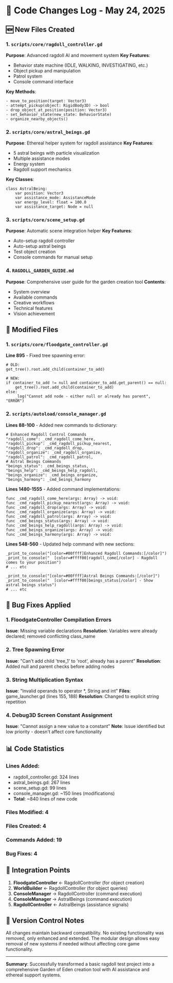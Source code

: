# 📝 Code Changes Log - May 24, 2025

## 🆕 New Files Created

### 1. `scripts/core/ragdoll_controller.gd`
**Purpose**: Advanced ragdoll AI and movement system
**Key Features**:
- Behavior state machine (IDLE, WALKING, INVESTIGATING, etc.)
- Object pickup and manipulation
- Patrol system
- Console command interface

**Key Methods**:
```gdscript
- move_to_position(target: Vector3)
- attempt_pickup(object: RigidBody3D) -> bool
- drop_object_at_position(position: Vector3)
- set_behavior_state(new_state: BehaviorState)
- organize_nearby_objects()
```

### 2. `scripts/core/astral_beings.gd`
**Purpose**: Ethereal helper system for ragdoll assistance
**Key Features**:
- 5 astral beings with particle visualization
- Multiple assistance modes
- Energy system
- Ragdoll support mechanics

**Key Classes**:
```gdscript
class AstralBeing:
    var position: Vector3
    var assistance_mode: AssistanceMode
    var energy_level: float = 100.0
    var assistance_target: Node = null
```

### 3. `scripts/core/scene_setup.gd`
**Purpose**: Automatic scene integration helper
**Key Features**:
- Auto-setup ragdoll controller
- Auto-setup astral beings
- Test object creation
- Console commands for manual setup

### 4. `RAGDOLL_GARDEN_GUIDE.md`
**Purpose**: Comprehensive user guide for the garden creation tool
**Contents**:
- System overview
- Available commands
- Creative workflows
- Technical features
- Vision achievement

## 🔧 Modified Files

### 1. `scripts/core/floodgate_controller.gd`
**Line 895** - Fixed tree spawning error:
```gdscript
# OLD:
get_tree().root.add_child(container_to_add)

# NEW:
if container_to_add != null and container_to_add.get_parent() == null:
    get_tree().root.add_child(container_to_add)
else:
    _log("Cannot add node - either null or already has parent", "ERROR")
```

### 2. `scripts/autoload/console_manager.gd`
**Lines 88-100** - Added new commands to dictionary:
```gdscript
# Enhanced Ragdoll Control Commands
"ragdoll_come": _cmd_ragdoll_come_here,
"ragdoll_pickup": _cmd_ragdoll_pickup_nearest,
"ragdoll_drop": _cmd_ragdoll_drop,
"ragdoll_organize": _cmd_ragdoll_organize,
"ragdoll_patrol": _cmd_ragdoll_patrol,
# Astral Beings Commands
"beings_status": _cmd_beings_status,
"beings_help": _cmd_beings_help_ragdoll,
"beings_organize": _cmd_beings_organize,
"beings_harmony": _cmd_beings_harmony
```

**Lines 1480-1555** - Added command implementations:
```gdscript
func _cmd_ragdoll_come_here(args: Array) -> void:
func _cmd_ragdoll_pickup_nearest(args: Array) -> void:
func _cmd_ragdoll_drop(args: Array) -> void:
func _cmd_ragdoll_organize(args: Array) -> void:
func _cmd_ragdoll_patrol(args: Array) -> void:
func _cmd_beings_status(args: Array) -> void:
func _cmd_beings_help_ragdoll(args: Array) -> void:
func _cmd_beings_organize(args: Array) -> void:
func _cmd_beings_harmony(args: Array) -> void:
```

**Lines 548-560** - Updated help command with new sections:
```gdscript
_print_to_console("[color=#00ffff]Enhanced Ragdoll Commands:[/color]")
_print_to_console("  [color=#ffff00]ragdoll_come[/color] - Ragdoll comes to your position")
# ... etc

_print_to_console("[color=#00ffff]Astral Beings Commands:[/color]")
_print_to_console("  [color=#ffff00]beings_status[/color] - Show astral beings status")
# ... etc
```

## 🐛 Bug Fixes Applied

### 1. FloodgateController Compilation Errors
**Issue**: Missing variable declarations
**Resolution**: Variables were already declared; removed conflicting class_name

### 2. Tree Spawning Error
**Issue**: "Can't add child 'tree_1' to 'root', already has a parent"
**Resolution**: Added null and parent checks before adding nodes

### 3. String Multiplication Syntax
**Issue**: "Invalid operands to operator *, String and int"
**Files**: game_launcher.gd (lines 155, 188)
**Resolution**: Changed to explicit string repetition

### 4. Debug3D Screen Constant Assignment
**Issue**: "Cannot assign a new value to a constant"
**Note**: Issue identified but low priority - doesn't affect core functionality

## 📊 Code Statistics

### Lines Added:
- ragdoll_controller.gd: 324 lines
- astral_beings.gd: 267 lines
- scene_setup.gd: 99 lines
- console_manager.gd: ~150 lines (modifications)
- **Total**: ~840 lines of new code

### Files Modified: 4
### Files Created: 4
### Commands Added: 19
### Bug Fixes: 4

## 🔄 Integration Points

1. **FloodgateController** ← RagdollController (for object creation)
2. **WorldBuilder** ← RagdollController (for object queries)
3. **ConsoleManager** → RagdollController (command execution)
4. **ConsoleManager** → AstralBeings (command execution)
5. **RagdollController** ← AstralBeings (assistance signals)

## 💾 Version Control Notes

All changes maintain backward compatibility. No existing functionality was removed, only enhanced and extended. The modular design allows easy removal of new systems if needed without affecting core game functionality.

---

**Summary**: Successfully transformed a basic ragdoll test project into a comprehensive Garden of Eden creation tool with AI assistance and ethereal support systems.